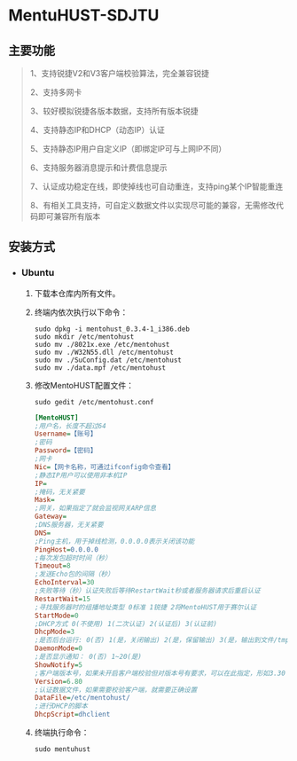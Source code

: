 # MentuHUST-SDJTU

## 主要功能

> 1、支持锐捷V2和V3客户端校验算法，完全兼容锐捷
>
> 2、支持多网卡
>
> 3、较好模拟锐捷各版本数据，支持所有版本锐捷
>
> 4、支持静态IP和DHCP（动态IP）认证
>
> 5、支持静态IP用户自定义IP（即绑定IP可与上网IP不同）
>
> 6、支持服务器消息提示和计费信息提示
>
> 7、认证成功稳定在线，即使掉线也可自动重连，支持ping某个IP智能重连
>
> 8、有相关工具支持，可自定义数据文件以实现尽可能的兼容，无需修改代码即可兼容所有版本

## 安装方式

- ### Ubuntu

  1. 下载本仓库内所有文件。

  2. 终端内依次执行以下命令：

     ```shell
     sudo dpkg -i mentohust_0.3.4-1_i386.deb
     sudo mkdir /etc/mentohust
     sudo mv ./8021x.exe /etc/mentohust
     sudo mv ./W32N55.dll /etc/mentohust
     sudo mv ./SuConfig.dat /etc/mentohust
     sudo mv ./data.mpf /etc/mentohust
     ```
     
  3. 修改MentoHUST配置文件：

     ```shell
     sudo gedit /etc/mentohust.conf
     ```
     ```ini
     [MentoHUST]
     ;用户名，长度不超过64
     Username=【账号】
     ;密码
     Password=【密码】
     ;网卡
     Nic=【网卡名称，可通过ifconfig命令查看】
     ;静态IP用户可以使用非本机IP
     IP=
     ;掩码，无关紧要
     Mask=
     ;网关，如果指定了就会监视网关ARP信息
     Gateway=
     ;DNS服务器，无关紧要
     DNS=
     ;Ping主机，用于掉线检测，0.0.0.0表示关闭该功能
     PingHost=0.0.0.0
     ;每次发包超时时间（秒）
     Timeout=8
     ;发送Echo包的间隔（秒）
     EchoInterval=30
     ;失败等待（秒）认证失败后等待RestartWait秒或者服务器请求后重启认证
     RestartWait=15
     ;寻找服务器时的组播地址类型 0标准 1锐捷 2将MentoHUST用于赛尔认证
     StartMode=0
     ;DHCP方式 0(不使用) 1(二次认证) 2(认证后) 3(认证前)
     DhcpMode=3
     ;是否后台运行: 0(否) 1(是，关闭输出) 2(是，保留输出) 3(是，输出到文件/tmp/mentohust.log)
     DaemonMode=0
     ;是否显示通知： 0(否) 1~20(是)
     ShowNotify=5
     ;客户端版本号，如果未开启客户端校验但对版本号有要求，可以在此指定，形如3.30
     Version=6.80
     ;认证数据文件，如果需要校验客户端，就需要正确设置
     DataFile=/etc/mentohust/
     ;进行DHCP的脚本
     DhcpScript=dhclient
     ```

  4. 终端执行命令：
     ```shell
     sudo mentuhust
     ```
